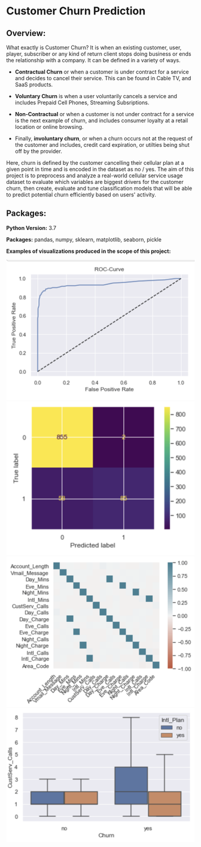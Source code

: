 # Customer Churn Prediction

## Overview:

What exactly is Customer Churn? It is when an existing customer, user, player, subscriber or any kind of return client stops doing business or ends the relationship with a company. It can be defined in a variety of ways.

* **Contractual Churn** or when a customer is under contract for a service and decides to cancel their service. This can be found in Cable TV, and SaaS products.

* **Voluntary Churn** is when a user voluntarily cancels a service and includes Prepaid Cell Phones, Streaming Subsriptions.

* **Non-Contractual** or when a customer is not under contract for a service is the next example of churn, and includes consumer loyalty at a retail location or online browsing.

* Finally, **involuntary churn**, or when a churn occurs not at the request of the customer and includes, credit card expiration, or utilties being shut off by the provider.

Here, churn is defined by the customer cancelling their cellular plan at a given point in time and is encoded in the dataset as no / yes. The aim of this project is to preprocess and analyze a real-world cellular service usage dataset to evaluate which variables are biggest drivers for the customer churn, then create, evaluate and tune classification models that will be able to predict potential churn efficiently based on users' activity.

## Packages:
**Python Version:** 3.7

**Packages:** pandas, numpy, sklearn, matplotlib, seaborn, pickle

**Examples of visualizations produced in the scope of this project:**

![alt text](https://github.com/paabes/Data-Science/blob/main/Marketing%20analytics/plot_extracts/ROC_curve.png "ROC_curve")
![alt text](https://github.com/paabes/Data-Science/blob/main/Marketing%20analytics/plot_extracts/confusion_matrix.png "confusion_matrix")
![alt text](https://github.com/paabes/Data-Science/blob/main/Marketing%20analytics/plot_extracts/correlation_heatmap.png "correlation_heatmap")
![alt text](https://github.com/paabes/Data-Science/blob/main/Marketing%20analytics/plot_extracts/triple_boxplot.png "triple_boxplot")







